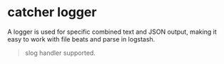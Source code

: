 # catcher logger

A logger is used for specific combined text and JSON output, making it easy to work with file beats and parse in logstash.

> slog handler supported.